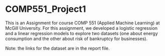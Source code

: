 # COMP551_Project1
This is an Assignment for course COMP 551 (Applied Machine Learning) at McGill University. For this assignment, we developed a logistic regression and a linear regression models to explore two datasets (one about energy consumption and the other about risk of bankruptcy for businesses).

Note: the links for the dataset are in the report file.

